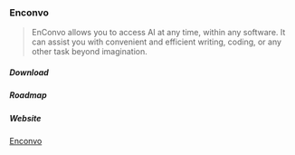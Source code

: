 ### Enconvo


> EnConvo allows you to access AI at any time, within any software. It can assist you with convenient and efficient writing, coding, or any other task beyond imagination.


##### Download

##### Roadmap



##### Website

[Enconvo](https://enconvo.com/)




